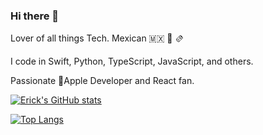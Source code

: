 ### Hi there 👋

Lover of all things Tech. Mexican 🇲🇽 🌮 🫔

I code in Swift, Python, TypeScript, JavaScript, and others.

Passionate Apple Developer and React fan.

[![Erick's GitHub stats](https://github-readme-stats.vercel.app/api?username=Erickdepavo&show_icons=true&bg_color=1C1C1E&text_color=FFFFFF&title_color=32D74B&icon_color=32D74B&hide_border=true&border_radius=16)](https://github.com/anuraghazra/github-readme-stats)

[![Top Langs](https://github-readme-stats.vercel.app/api/top-langs/?username=Erickdepavo&layout=compact&bg_color=1C1C1E&text_color=FFFFFF&title_color=32D74B&icon_color=32D74B&hide_border=true&border_radius=16)](https://github.com/anuraghazra/github-readme-stats)

<!--
**Erickdepavo/Erickdepavo** is a ✨ _special_ ✨ repository because its `README.md` (this file) appears on your GitHub profile.

Here are some ideas to get you started:

- 🔭 I’m currently working on ...
- 🌱 I’m currently learning ...
- 👯 I’m looking to collaborate on ...
- 🤔 I’m looking for help with ...
- 💬 Ask me about ...
- 📫 How to reach me: ...
- 😄 Pronouns: ...
- ⚡ Fun fact: ...
-->
